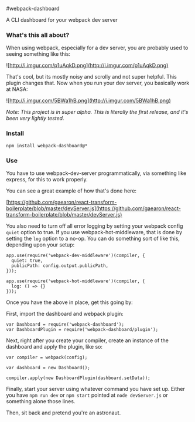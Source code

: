 #webpack-dashboard

A CLI dashboard for your webpack dev server

### What's this all about?

When using webpack, especially for a dev server, you are probably used to seeing something like this:

![http://i.imgur.com/p1uAqkD.png](http://i.imgur.com/p1uAqkD.png)

That's cool, but its mostly noisy and scrolly and not super helpful. This plugin changes that. Now when you run your dev server, you basically work at NASA:

![http://i.imgur.com/5BWa1hB.png](http://i.imgur.com/5BWa1hB.png)

_Note: This project is in super alpha. This is literally the first release, and it's been very lightly tested._

### Install

`npm install webpack-dashboard@*`

### Use

You have to use webpack-dev-server programmatically, via something like express, for this to work properly.

You can see a great example of how that's done here: 

[https://github.com/gaearon/react-transform-boilerplate/blob/master/devServer.js](https://github.com/gaearon/react-transform-boilerplate/blob/master/devServer.js)

You also need to turn off all error logging by setting your webpack config `quiet` option to true. If you use webpack-hot-middleware, that is done by setting the `log` option to a no-op. You can do something sort of like this, depending upon your setup:

```
app.use(require('webpack-dev-middleware')(compiler, {
  quiet: true,
  publicPath: config.output.publicPath,
}));

app.use(require('webpack-hot-middleware')(compiler, {
  log: () => {}
}));
```

Once you have the above in place, get this going by:

First, import the dashboard and webpack plugin:

```
var Dashboard = require('webpack-dashboard');
var DashboardPlugin = require('webpack-dashboard/plugin');
```

Next, right after you create your compiler, create an instance of the dashboard and apply the plugin, like so:

```
var compiler = webpack(config);

var dashboard = new Dashboard();

compiler.apply(new DashboardPlugin(dashboard.setData));
```

Finally, start your server using whatever command you have set up. Either you have `npm run dev` or `npm start` pointed at `node devServer.js` or something alone those lines.

Then, sit back and pretend you're an astronaut.
